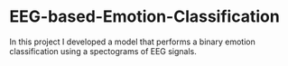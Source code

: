 # EEG-based-Emotion-Classification
In this project I developed a model that performs a binary emotion classification using a spectograms of EEG signals.
